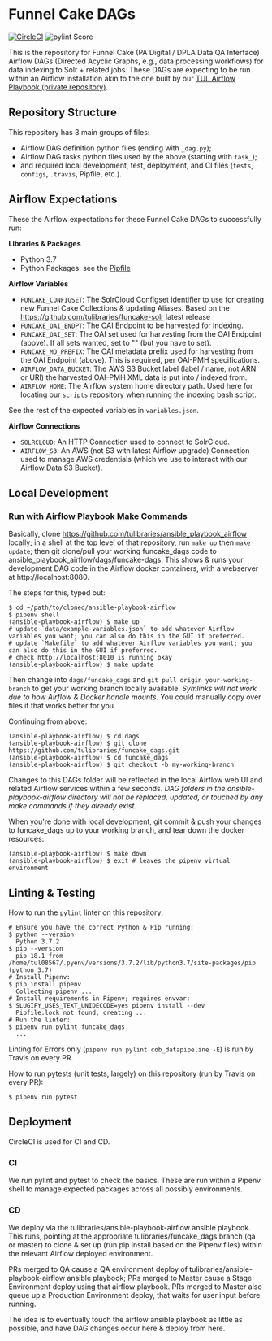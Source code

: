 # Funnel Cake DAGs

[![CircleCI](https://circleci.com/gh/tulibraries/funcake_dags.svg?style=svg)](https://circleci.com/gh/tulibraries/funcake_dags)
![pylint Score](https://mperlet.github.io/pybadge/badges/9.47.svg)

This is the repository for Funnel Cake (PA Digital / DPLA Data QA Interface) Airflow DAGs (Directed Acyclic Graphs, e.g., data processing workflows) for data indexing to Solr + related jobs. These DAGs are expecting to be run within an Airflow installation akin to the one built by our [TUL Airflow Playbook (private repository)](https://github.com/tulibraries/ansible-playbook-airflow).

## Repository Structure

This repository has 3 main groups of files:
- Airflow DAG definition python files (ending with `_dag.py`);
- Airflow DAG tasks python files used by the above (starting with `task_`);
- and required local development, test, deployment, and CI files (`tests`, `configs`, `.travis`, Pipfile, etc.).

## Airflow Expectations

These the Airflow expectations for these Funnel Cake DAGs to successfully run:

**Libraries & Packages**

- Python 3.7
- Python Packages: see the [Pipfile](Pipfile)

**Airflow Variables**

- `FUNCAKE_CONFIGSET`: The SolrCloud Configset identifier to use for creating new Funnel Cake Collections & updating Aliases. Based on the https://github.com/tulibraries/funcake-solr latest release
- `FUNCAKE_OAI_ENDPT`: The OAI Endpoint to be harvested for indexing.
- `FUNCAKE_OAI_SET`: The OAI set used for harvesting from the OAI Endpoint (above). If all sets wanted, set to "" (but you have to set).
- `FUNCAKE_MD_PREFIX`: The OAI metadata prefix used for harvesting from the OAI Endpoint (above). This is required, per OAI-PMH specifications.
- `AIRFLOW_DATA_BUCKET`: The AWS S3 Bucket label (label / name, not ARN or URI) the harvested OAI-PMH XML data is put into / indexed from.
- `AIRFLOW_HOME`: The Airflow system home directory path. Used here for locating our `scripts` repository when running the indexing bash script.

See the rest of the expected variables in `variables.json`.

**Airflow Connections**
- `SOLRCLOUD`: An HTTP Connection used to connect to SolrCloud.
- `AIRFLOW_S3`: An AWS (not S3 with latest Airflow upgrade) Connection used to manage AWS credentials (which we use to interact with our Airflow Data S3 Bucket).

## Local Development

### Run with Airflow Playbook Make Commands

Basically, clone https://github.com/tulibraries/ansible_playbook_airflow locally; in a shell at the top level of that repository, run `make up` then `make update`; then git clone/pull your working funcake_dags code to ansible_playbook_airflow/dags/funcake-dags. This shows & runs your development DAG code in the Airflow docker containers, with a webserver at http://localhost:8080.

The steps for this, typed out:

```
$ cd ~/path/to/cloned/ansible-playbook-airflow
$ pipenv shell
(ansible-playbook-airflow) $ make up
# update `data/example-variables.json` to add whatever Airflow variables you want; you can also do this in the GUI if preferred.
# update `Makefile` to add whatever Airflow variables you want; you can also do this in the GUI if preferred.
# check http://localhost:8010 is running okay
(ansible-playbook-airflow) $ make update
```

Then change into `dags/funcake_dags` and `git pull origin your-working-branch` to get your working branch locally available. *Symlinks will not work due to how Airflow & Docker handle mounts.* You could manually copy over files if that works better for you.

Continuing from above:

```
(ansible-playbook-airflow) $ cd dags
(ansible-playbook-airflow) $ git clone https://github.com/tulibraries/funcake_dags.git
(ansible-playbook-airflow) $ cd funcake_dags
(ansible-playbook-airflow) $ git checkout -b my-working-branch
```

Changes to this DAGs folder will be reflected in the local Airflow web UI and related Airflow services within a few seconds. *DAG folders in the ansible-playbook-airflow directory will not be replaced, updated, or touched by any make commands if they already exist.*

When you're done with local development, git commit & push your changes to funcake_dags up to your working branch, and tear down the docker resources:

```
(ansible-playbook-airflow) $ make down
(ansible-playbook-airflow) $ exit # leaves the pipenv virtual environment
```

## Linting & Testing

How to run the `pylint` linter on this repository:

```
# Ensure you have the correct Python & Pip running:
$ python --version
  Python 3.7.2
$ pip --version
  pip 18.1 from /home/tul08567/.pyenv/versions/3.7.2/lib/python3.7/site-packages/pip (python 3.7)
# Install Pipenv:
$ pip install pipenv
  Collecting pipenv ...
# Install requirements in Pipenv; requires envvar:
$ SLUGIFY_USES_TEXT_UNIDECODE=yes pipenv install --dev
  Pipfile.lock not found, creating ...
# Run the linter:
$ pipenv run pylint funcake_dags
  ...
```

Linting for Errors only (`pipenv run pylint cob_datapipeline -E`) is run by Travis on every PR.

How to run pytests (unit tests, largely) on this repository (run by Travis on every PR):

```
$ pipenv run pytest
```

## Deployment

CircleCI is used for CI and CD.

### CI

We run pylint and pytest to check the basics. These are run within a Pipenv shell to manage expected packages across all possibly environments.

### CD

We deploy via the tulibraries/ansible-playbook-airflow ansible playbook. This runs, pointing at the appropriate tulibraries/funcake_dags branch (qa or master) to clone & set up (run pip install based on the Pipenv files) within the relevant Airflow deployed environment.

PRs merged to QA cause a QA environment deploy of tulibraries/ansible-playbook-airflow ansible playbook; PRs merged to Master cause a Stage Environment deploy using that airflow playbook. PRs merged to Master also queue up a Production Environment deploy, that waits for user input before running.

The idea is to eventually touch the airflow ansible playbook as little as possible, and have DAG changes occur here & deploy from here.
